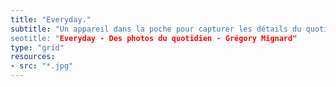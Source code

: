 ```yaml
---
title: "Everyday."
subtitle: "Un appareil dans la poche pour capturer les détails du quotidien.
seotitle: "Everyday - Des photos du quotidien - Grégory Mignard"
type: "grid"
resources:
- src: "*.jpg"
---
```

